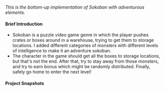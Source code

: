 *This is the bottom-up implementation of Sokoban with adventurous elements.*

#### Brief Introduction
* Sokoban is a puzzle video game genre in which the player pushes crates or boxes around in a warehouse, trying to get them to storage locations.
I added different categories of monsters with different levels of intelligence to make it an adventure sokoban.
* The character in the game should get all the boxes to storage locations, but that's not the end. After that, try to stay away from those monsters,
and try to earn bonus which might be randomly distributed. Finally, safely go home to enter the next level!

#### Project Snapshots
